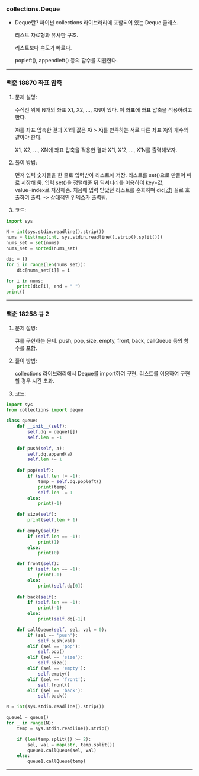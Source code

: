 ### collections.Deque

* Deque란?
    파이썬 collections 라이브러리에 포함되어 있는 Deque 클래스.

    리스트 자료형과 유사한 구조.

    리스트보다 속도가 빠르다.

    popleft(), appendleft() 등의 함수를 지원한다.

***
### 백준 18870 좌표 압축

1. 문제 설명:

    수직선 위에 N개의 좌표 X1, X2, ..., XN이 있다. 이 좌표에 좌표 압축을 적용하려고 한다.

    Xi를 좌표 압축한 결과 X'i의 값은 Xi > Xj를 만족하는 서로 다른 좌표 Xj의 개수와 같아야 한다.

    X1, X2, ..., XN에 좌표 압축을 적용한 결과 X'1, X'2, ..., X'N를 출력해보자.

2. 풀이 방법:

    먼저 입력 숫자들을 한 줄로 입력받아 리스트에 저장. 리스트를 set()으로 만들어 따로 저장해 둠. 입력 set()을 정렬해준 뒤 딕셔너리를 이용하여 key=값, value=index로 저장해줌. 처음에 입력 받았던 리스트를 순회하며 dic[값] 꼴로 호출하여 출력. -> 상대적인 인덱스가 출력됨.

3. 코드:
```python
import sys

N = int(sys.stdin.readline().strip())
nums = list(map(int, sys.stdin.readline().strip().split()))
nums_set = set(nums)
nums_set = sorted(nums_set)

dic = {}
for i in range(len(nums_set)):
    dic[nums_set[i]] = i

for i in nums:
    print(dic[i], end = " ")
print()
```
***
### 백준 18258 큐 2

1. 문제 설명:

    큐를 구현하는 문제. push, pop, size, empty, front, back, callQueue 등의 함수를 포함.

2. 풀이 방법:

    collections 라이브러리에서 Deque를 import하여 구현. 리스트를 이용하여 구현할 경우 시간 초과.

3. 코드:
```python
import sys
from collections import deque

class queue:
    def __init__(self):
        self.dq = deque([])
        self.len = -1
    
    def push(self, a):
        self.dq.append(a)
        self.len += 1
    
    def pop(self):
        if (self.len != -1):
            temp = self.dq.popleft()
            print(temp)
            self.len -= 1
        else:
            print(-1)

    def size(self):
        print(self.len + 1)
    
    def empty(self):
        if (self.len == -1):
            print(1)
        else:
            print(0)

    def front(self):
        if (self.len == -1):
            print(-1)
        else:
            print(self.dq[0])
    
    def back(self):
        if (self.len == -1):
            print(-1)
        else:
            print(self.dq[-1])

    def callQueue(self, sel, val = 0):
        if (sel == 'push'):
            self.push(val)
        elif (sel == 'pop'):
            self.pop()
        elif (sel == 'size'):
            self.size()
        elif (sel == 'empty'):
            self.empty()
        elif (sel == 'front'):
            self.front()
        elif (sel == 'back'):
            self.back()

N = int(sys.stdin.readline().strip())

queue1 = queue()
for _ in range(N):
    temp = sys.stdin.readline().strip()

    if (len(temp.split()) >= 2):
        sel, val = map(str, temp.split())
        queue1.callQueue(sel, val)
    else:
        queue1.callQueue(temp)
```
***
